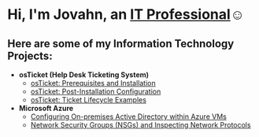 <h1> Hi, I'm Jovahn, an <a href="https://www.linkedin.com/in/jovahn-benitez-1343a434b/">IT Professional</a>☺</h1>

<h2>Here are some of my Information Technology Projects:</h2>

- <b>osTicket (Help Desk Ticketing System)</b>
  - [osTicket: Prerequisites and Installation](https://github.com/JBeezy888/osticket-prereqs)
  - [osTicket: Post-Installation Configuration](https://github.com/JBeezy888/post-install-config)
  - [osTicket: Ticket Lifecycle Examples](https://github.com/JBeezy888/ticket-lifecycle)
- <b>Microsoft Azure</b>
  - [Configuring On-premises Active Directory within Azure VMs](https://github.com/JBeezy888/configure-ad)
  - [Network Security Groups (NSGs) and Inspecting Network Protocols](https://github.com/JBeezy888/azure-network-protocols)
